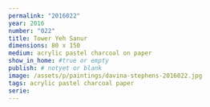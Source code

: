 ```yaml
---
permalink: "2016022"
year: 2016
number: "022"
title: Tower Yeh Sanur
dimensions: 80 x 150
medium: acrylic pastel charcoal on paper
show_in_home: #true or empty
publish: # notyet or blank
image: /assets/p/paintings/davina-stephens-2016022.jpg
tags: acrylic pastel charcoal paper
serie:
---
```

